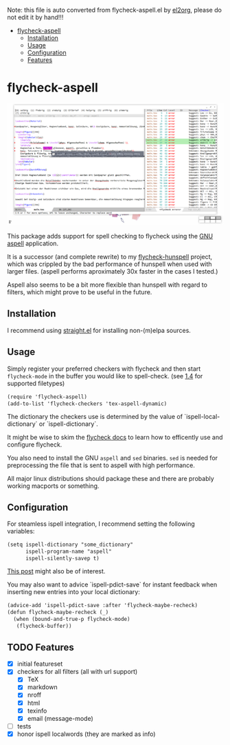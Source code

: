 Note: this file is auto converted from flycheck-aspell.el by [el2org](https://github.com/tumashu/el2org), please do not edit it by hand!!!

- [flycheck-aspell](#org3d2764e)
  - [Installation](#orga04a6ac)
  - [Usage](#org9237923)
  - [Configuration](#org373f3fb)
  - [Features](#orgd84d1c3)


<a id="org3d2764e"></a>

# flycheck-aspell

![flycheck-aspell in action](screenshot.png)

This package adds support for spell checking to flycheck using the [GNU aspell](http://aspell.net) application.

It is a successor (and complete rewrite) to my [flycheck-hunspell](https://github.com/leotaku/flycheck-hunspell) project, which was crippled by the bad performance of hunspell when used with larger files. (aspell performs aproximately 30x faster in the cases I tested.)

Aspell also seems to be a bit more flexible than hunspell with regard to filters, which might prove to be useful in the future.


<a id="orga04a6ac"></a>

## Installation

I recommend using [straight.el](https://github.com/raxod502/straight.el) for installing non-(m)elpa sources.


<a id="org9237923"></a>

## Usage

Simply register your preferred checkers with flycheck and then start `flycheck-mode` in the buffer you would like to spell-check. (see [1.4](#orgd84d1c3) for supported filetypes)

```elisp
(require 'flycheck-aspell)
(add-to-list 'flycheck-checkers 'tex-aspell-dynamic)
```

The dictionary the checkers use is determined by the value of \`ispell-local-dictionary\` or \`ispell-dictionary\`.

It might be wise to skim the [flycheck docs](https://www.flycheck.org/en/latest/) to learn how to efficently use and configure flycheck.

You also need to install the GNU `aspell` and `sed` binaries. `sed` is needed for preprocessing the file that is sent to aspell with high performance.

All major linux distributions should package these and there are probably working macports or something.


<a id="org373f3fb"></a>

## Configuration

For steamless ispell integration, I recommend setting the following variables:

```elisp
(setq ispell-dictionary "some_dictionary"
      ispell-program-name "aspell"
      ispell-silently-savep t)
```

[This post](https://blog.binchen.org/posts/what-s-the-best-spell-check-set-up-in-emacs.html) might also be of interest.

You may also want to advice \`ispell-pdict-save\` for instant feedback when inserting new entries into your local dictionary:

```elisp
(advice-add 'ispell-pdict-save :after 'flycheck-maybe-recheck)
(defun flycheck-maybe-recheck (_)
  (when (bound-and-true-p flycheck-mode)
   (flycheck-buffer))
```


<a id="orgd84d1c3"></a>

## TODO Features

-   [X] initial featureset
-   [X] checkers for all filters (all with url support)
    -   [X] TeX
    -   [X] markdown
    -   [X] nroff
    -   [X] html
    -   [X] texinfo
    -   [X] email (message-mode)
-   [ ] tests
-   [X] honor ispell localwords (they are marked as info)
